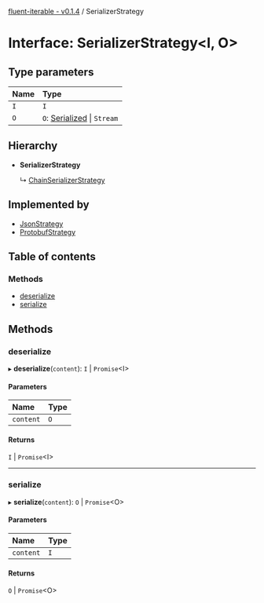 [fluent-iterable - v0.1.4](../README.md) / SerializerStrategy

# Interface: SerializerStrategy<I, O\>

## Type parameters

| Name | Type |
| :------ | :------ |
| `I` | `I` |
| `O` | `O`: [Serialized](../README.md#serialized) \| `Stream` |

## Hierarchy

- **SerializerStrategy**

  ↳ [ChainSerializerStrategy](chainserializerstrategy.md)

## Implemented by

- [JsonStrategy](../classes/jsonstrategy.md)
- [ProtobufStrategy](../classes/protobufstrategy.md)

## Table of contents

### Methods

- [deserialize](serializerstrategy.md#deserialize)
- [serialize](serializerstrategy.md#serialize)

## Methods

### deserialize

▸ **deserialize**(`content`): `I` \| `Promise`<I\>

#### Parameters

| Name | Type |
| :------ | :------ |
| `content` | `O` |

#### Returns

`I` \| `Promise`<I\>

___

### serialize

▸ **serialize**(`content`): `O` \| `Promise`<O\>

#### Parameters

| Name | Type |
| :------ | :------ |
| `content` | `I` |

#### Returns

`O` \| `Promise`<O\>
